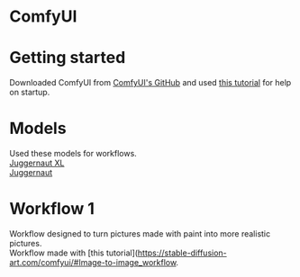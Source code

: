 # ComfyUI

# Getting started
Downloaded ComfyUI from [ComfyUI's GitHub](https://github.com/comfyanonymous/ComfyUI?tab=readme-ov-file)
and used [this tutorial](https://www.youtube.com/watch?v=Zko_s2LO9Wo) for help on startup. 

# Models
Used these models for workflows. <br>
[Juggernaut XL](https://civitai.com/models/133005?modelVersionId=456194)
<br>
[Juggernaut](https://civitai.com/models/46422/juggernaut)

# Workflow 1
Workflow designed to turn pictures made with paint into more realistic pictures. <br> Workflow made with [this tutorial](https://stable-diffusion-art.com/comfyui/#Image-to-image_workflow.



